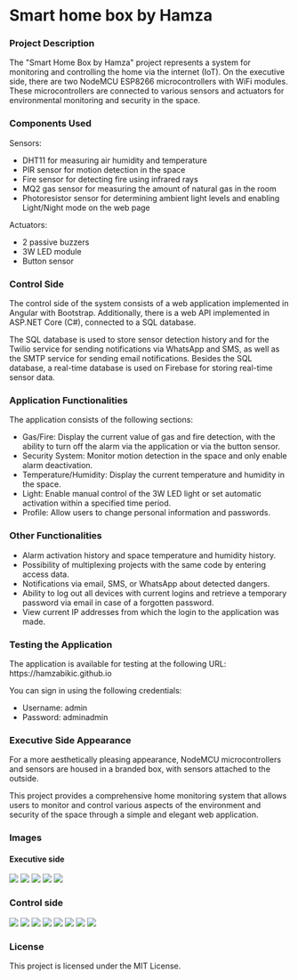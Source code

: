 # Smart home box by Hamza
<h3>Project Description</h3>
The "Smart Home Box by Hamza" project represents a system for monitoring and controlling the home via the internet (IoT). On the executive side, there are two NodeMCU ESP8266 microcontrollers with WiFi modules. These microcontrollers are connected to various sensors and actuators for environmental monitoring and security in the space.

<h3>Components Used</h3>
Sensors:

- DHT11 for measuring air humidity and temperature
- PIR sensor for motion detection in the space
- Fire sensor for detecting fire using infrared rays
- MQ2 gas sensor for measuring the amount of natural gas in the room
- Photoresistor sensor for determining ambient light levels and enabling Light/Night mode on the web page

Actuators:

- 2 passive buzzers
- 3W LED module
- Button sensor
<h3>Control Side</h3>
The control side of the system consists of a web application implemented in Angular with Bootstrap. Additionally, there is a web API implemented in ASP.NET Core (C#), connected to a SQL database.


The SQL database is used to store sensor detection history and for the Twilio service for sending notifications via WhatsApp and SMS, as well as the SMTP service for sending email notifications. Besides the SQL database, a real-time database is used on Firebase for storing real-time sensor data.

<h3>Application Functionalities</h3>
The application consists of the following sections:

- Gas/Fire: Display the current value of gas and fire detection, with the ability to turn off the alarm via the application or via the button sensor.
- Security System: Monitor motion detection in the space and only enable alarm deactivation.
- Temperature/Humidity: Display the current temperature and humidity in the space.
- Light: Enable manual control of the 3W LED light or set automatic activation within a specified time period.
- Profile: Allow users to change personal information and passwords.
<h3>Other Functionalities</h3>

- Alarm activation history and space temperature and humidity history.
- Possibility of multiplexing projects with the same code by entering access data.
- Notifications via email, SMS, or WhatsApp about detected dangers.
- Ability to log out all devices with current logins and retrieve a temporary password via email in case of a forgotten password.
- View current IP addresses from which the login to the application was made.
<h3> Testing the Application</h3>
The application is available for testing at the following URL: https://hamzabikic.github.io


You can sign in using the following credentials:


- Username: admin
- Password: adminadmin
<h3>Executive Side Appearance</h3>
For a more aesthetically pleasing appearance, NodeMCU microcontrollers and sensors are housed in a branded box, with sensors attached to the outside.


This project provides a comprehensive home monitoring system that allows users to monitor and control various aspects of the environment and security of the space through a simple and elegant web application.

<h3>Images</h3>
<h4>Executive side</h4>
<img src="images/vanjski1.jpg">
<img src="images/vanjski2.jpg">
<img src="images/vanjski3.jpg">
<img src="images/vanjski4.jpg">
<img src="images/vanjski5.jpg">
<h3>Control side</h3>
<img src="images/login.JPG">
<img src="images/password-change.JPG">
<img src="images/profile.JPG">
<img src="images/temperature-humidity.JPG">
<img src="images/gas-fire.JPG">
<img src="images/security.JPG">
<img src="images/light.JPG">
<img src="images/ipaddresses.JPG">




<h3>License</h3>
This project is licensed under the MIT License.